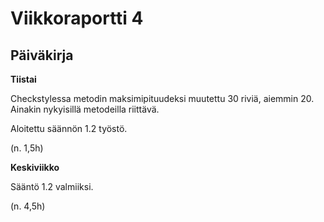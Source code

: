 # Viikkoraportti 4

## Päiväkirja

**Tiistai**

Checkstylessa metodin maksimipituudeksi muutettu 30 riviä, aiemmin 20. Ainakin nykyisillä metodeilla riittävä.

Aloitettu säännön 1.2 työstö.

(n. 1,5h)

**Keskiviikko**

Sääntö 1.2 valmiiksi.

(n. 4,5h)